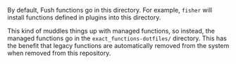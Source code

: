 By default, Fush functions go in this directory. For example, `fisher` will
install functions defined in plugins into this directory.

This kind of muddles things up with managed functions, so instead, the managed
functions go in the `exact_functions-dotfiles/` directory. This has the benefit
that legacy functions are automatically removed from the system when removed
from this repository.
